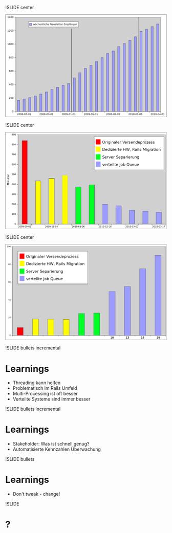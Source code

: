!SLIDE center

![Total Groth](historical_growth.png)

!SLIDE center

![Runtimes](runtimes.png)

!SLIDE center

![Speeds](generation_speeds.png)

!SLIDE bullets incremental

# Learnings #

* Threading kann helfen
* Problematisch im Rails Umfeld
* Multi-Processing ist oft besser
* Verteilte Systeme sind immer besser

!SLIDE bullets incremental

# Learnings #

* Stakeholder: Was ist schnell genug?
* Automatisierte Kennzahlen Überwachung

!SLIDE bullets
# Learnings #
* Don\'t tweak - change!

!SLIDE
# ? #
